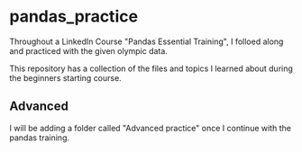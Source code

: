 # pandas_practice

Throughout a LinkedIn Course "Pandas Essential Training", I folloed along and practiced with the given olympic data. 

This repository has a collection of the files and topics I learned about during the beginners starting course. 


## Advanced

I will be adding a folder called "Advanced practice" once I continue with the pandas training. 
